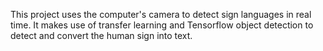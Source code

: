 This project uses the computer's camera to detect sign languages in real time. It makes use of transfer learning and Tensorflow object detection to detect and convert the human sign into text. 
